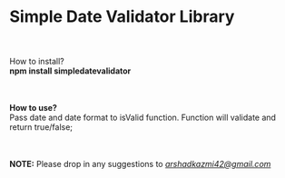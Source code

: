 Simple Date Validator Library
============================

<br><br>How to install?<br>
<b>npm install simpledatevalidator</b>

<br><br><b>How to use?</b><br>
Pass date and date format to isValid function. Function will validate and return true/false;

<br><br><b>NOTE:</b> Please drop in any suggestions to <i>arshadkazmi42@gmail.com</i>


